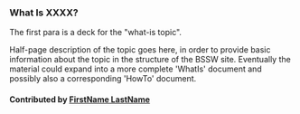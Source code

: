 ### What Is XXXX?
<!--deck start--->

The first para is a deck for the "what-is topic". 
<!--end start--->

<!--body start--->

Half-page description of the topic goes here, in order to provide basic information about the topic in the structure of the BSSW site.  Eventually the material could expand into a more complete 'WhatIs' document and possibly also a corresponding 'HowTo' document.

#### Contributed by [FirstName LastName](https://github.com/<your-github-handle>)

<!--deck end--->

<!---
Publish: no
Pinned: yes
Categories: category-goes-here
Topics: topic-goes-here
Tags:
Level: 0
Prerequisites: none
Aggregate: none
--->
